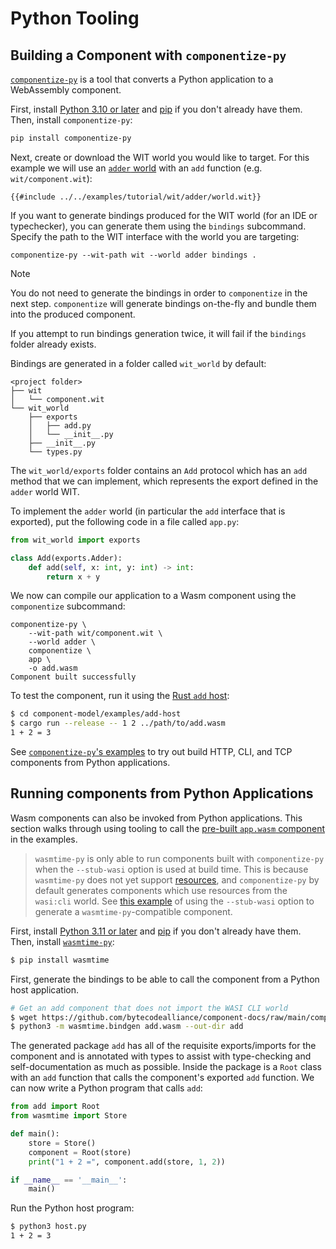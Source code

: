 # Python Tooling

## Building a Component with `componentize-py`

[`componentize-py`](https://github.com/bytecodealliance/componentize-py) is a tool that converts a Python
application to a WebAssembly component.

First, install [Python 3.10 or later](https://www.python.org/) and [pip](https://pypi.org/project/pip/) if you don't already have them. Then, install `componentize-py`:

```sh
pip install componentize-py
```

Next, create or download the WIT world you would like to target. For this example we will use an [`adder`
world][adder-wit] with an `add` function (e.g. `wit/component.wit`):

```wit
{{#include ../../examples/tutorial/wit/adder/world.wit}}
```

If you want to generate bindings produced for the WIT world (for an IDE or typechecker), you can generate them using the `bindings` subcommand. Specify the path to the WIT interface with the world you are targeting:

```console
componentize-py --wit-path wit --world adder bindings .
```

> [!NOTE]
> You do not need to generate the bindings in order to `componentize` in the next step. `componentize` will generate bindings on-the-fly and bundle them into the produced component.
>
> If you attempt to run bindings generation twice, it will fail if the `bindings` folder already exists.

Bindings are generated in a folder called `wit_world` by default:

```
<project folder>
├── wit
│   └── component.wit
└── wit_world
    ├── exports
    │   ├── add.py
    │   └── __init__.py
    ├── __init__.py
    └── types.py
```

The `wit_world/exports` folder contains an `Add` protocol which has an `add` method that we can implement,
which represents the export defined in the `adder` world WIT.

To implement the `adder` world (in particular the `add` interface that is exported), put the following code
in a file called `app.py`:

```py
from wit_world import exports

class Add(exports.Adder):
    def add(self, x: int, y: int) -> int:
        return x + y
```

We now can compile our application to a Wasm component using the `componentize` subcommand:

```console
componentize-py \
    --wit-path wit/component.wit \
    --world adder \
    componentize \
    app \
    -o add.wasm
Component built successfully
```

To test the component, run it using the [Rust `add` host](./rust.md#creating-a-command-component-with-cargo-component):

```sh
$ cd component-model/examples/add-host
$ cargo run --release -- 1 2 ../path/to/add.wasm
1 + 2 = 3
```

See [`componentize-py`'s examples](https://github.com/bytecodealliance/componentize-py/tree/main/examples) to try out build HTTP, CLI, and TCP components from Python applications.

## Running components from Python Applications

Wasm components can also be invoked from Python applications. This section walks through using tooling
to call the [pre-built `app.wasm` component][add-wasm] in the examples.

> `wasmtime-py` is only able to run components built with `componentize-py` when the `--stub-wasi` option is used at build time. This is because `wasmtime-py` does not yet support [resources](../design/wit.md#resources), and `componentize-py` by default generates components which use resources from the `wasi:cli` world.  See [this example](https://github.com/bytecodealliance/componentize-py/tree/main/examples/sandbox) of using the `--stub-wasi` option to generate a `wasmtime-py`-compatible component.

First, install [Python 3.11 or later](https://www.python.org/) and [pip](https://pypi.org/project/pip/) if you don't already have them. Then, install [`wasmtime-py`](https://github.com/bytecodealliance/wasmtime-py):

```sh
$ pip install wasmtime
```

First, generate the bindings to be able to call the component from a Python host application.

```sh
# Get an add component that does not import the WASI CLI world
$ wget https://github.com/bytecodealliance/component-docs/raw/main/component-model/examples/example-host/add.wasm
$ python3 -m wasmtime.bindgen add.wasm --out-dir add
```

The generated package `add` has all of the requisite exports/imports for the
component and is annotated with types to assist with type-checking and
self-documentation as much as possible. Inside the package is a `Root` class
with an `add` function that calls the component's exported `add` function. We
can now write a Python program that calls `add`:

```py
from add import Root
from wasmtime import Store

def main():
    store = Store()
    component = Root(store)
    print("1 + 2 =", component.add(store, 1, 2))

if __name__ == '__main__':
    main()
```

Run the Python host program:

```sh
$ python3 host.py
1 + 2 = 3
```

[add-wasm]: https://github.com/bytecodealliance/component-docs/blob/main/component-model/examples/example-host/add.wasm

[adder-wit]: https://github.com/bytecodealliance/component-docs/tree/main/component-model/examples/tutorial/wit/adder/world.wit

[!NOTE]: #
